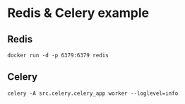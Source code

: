 # Redis & Celery example

## Redis
```
docker run -d -p 6379:6379 redis
```

## Celery
```
celery -A src.celery.celery_app worker --loglevel=info
```
